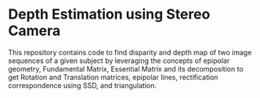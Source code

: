 # Depth Estimation using Stereo Camera
 This repository contains code to find disparity and depth map of two image sequences of a given subject by leveraging the concepts of epipolar geometry, Fundamental Matrix, Essential Matrix and its decomposition to get Rotation and Translation matrices, epipolar lines, rectification correspondence using SSD, and triangulation.
